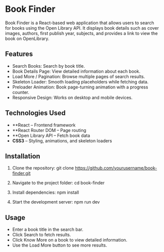 # Book Finder

Book Finder is a React-based web application that allows users to search for books using the Open Library API. It displays book details such as cover images, authors, first publish year, subjects, and provides a link to view the book on OpenLibrary.

## Features

* Search Books: Search by book title.
* Book Details Page: View detailed information about each book.
* Load More / Pagination: Browse multiple pages of search results.
* Skeleton Loader: Smooth loading placeholders while fetching data.
* Preloader Animation: Book page-turning animation with a progress counter.
* Responsive Design: Works on desktop and mobile devices.

## Technologies Used

* **React – Frontend framework
* **React Router DOM – Page routing
* **Open Library API – Fetch book data
* **CSS3** – Styling, animations, and skeleton loaders

## Installation

1. Clone the repository:
   git clone https://github.com/yourusername/book-finder.git
   
3. Navigate to the project folder:
   cd book-finder

4. Install dependencies:
   npm install
   
5. Start the development server:
   npm run dev

## Usage

* Enter a book title in the search bar.
* Click Search to fetch results.
* Click Know More on a book to view detailed information.
* Use the Load More button to see more results.

